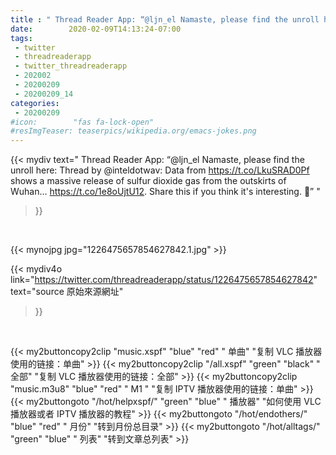 ```yaml
---
title : " Thread Reader App: “@ljn_el Namaste, please find the unroll here: Thread by @inteldotwav: Data from https://t.co/LkuSRAD0Pf shows a massive release of sulfur dioxide gas from the outskirts of Wuhan… https://t.co/1e8oUjtU12. Share this if you think it&#39;s interesting. 🤖”  "
date:        2020-02-09T14:13:24-07:00
tags:
 - twitter
 - threadreaderapp
 - twitter_threadreaderapp
 - 202002
 - 20200209
 - 20200209_14
categories:
 - 20200209
#icon:        "fas fa-lock-open"
#resImgTeaser: teaserpics/wikipedia.org/emacs-jokes.png
---
```


{{< mydiv text=" Thread Reader App: “@ljn_el Namaste, please find the unroll here: Thread by @inteldotwav: Data from https://t.co/LkuSRAD0Pf shows a massive release of sulfur dioxide gas from the outskirts of Wuhan… https://t.co/1e8oUjtU12. Share this if you think it&#39;s interesting. 🤖”  "
>}}
<br>


 {{< mynojpg jpg="1226475657854627842.1.jpg" >}}<br> 



{{< mydiv4o link="https://twitter.com/threadreaderapp/status/1226475657854627842"
text="source 原始來源網址"
>}}


<br>



{{< my2buttoncopy2clip "music.xspf"        "blue"   "red"    " 单曲"  "复制 VLC 播放器使用的链接：单曲" >}} {{< my2buttoncopy2clip "/all.xspf"         "green"  "black"  " 全部"  "复制 VLC 播放器使用的链接：全部" >}} {{< my2buttoncopy2clip "music.m3u8"        "blue"   "red"    " M1 "    "复制 IPTV 播放器使用的链接：单曲" >}} {{< my2buttongoto      "/hot/helpxspf/"    "green"  "blue"   " 播放器" "如何使用 VLC 播放器或者 IPTV 播放器的教程" >}} {{< my2buttongoto      "/hot/endothers/"   "blue"   "red"    " 月份"   "转到月份总目录" >}} {{< my2buttongoto      "/hot/alltags/"     "green"  "blue"   " 列表"   "转到文章总列表" >}} 
